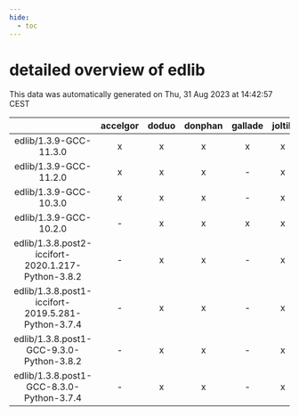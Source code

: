 ```yaml
---
hide:
  - toc
---
```


detailed overview of edlib
==========================


This data was automatically generated on Thu, 31 Aug 2023 at 14:42:57 CEST  

| |accelgor|doduo|donphan|gallade|joltik|skitty|swalot|victini|
| :---: | :---: | :---: | :---: | :---: | :---: | :---: | :---: | :---: |
|edlib/1.3.9-GCC-11.3.0|x|x|x|x|x|x|x|x|
|edlib/1.3.9-GCC-11.2.0|x|x|x|-|x|x|x|x|
|edlib/1.3.9-GCC-10.3.0|x|x|x|-|x|x|x|x|
|edlib/1.3.9-GCC-10.2.0|-|x|x|x|x|x|x|x|
|edlib/1.3.8.post2-iccifort-2020.1.217-Python-3.8.2|-|x|x|-|x|-|-|-|
|edlib/1.3.8.post1-iccifort-2019.5.281-Python-3.7.4|-|x|x|-|x|-|-|-|
|edlib/1.3.8.post1-GCC-9.3.0-Python-3.8.2|-|x|x|-|x|x|x|x|
|edlib/1.3.8.post1-GCC-8.3.0-Python-3.7.4|-|x|x|-|x|x|x|x|
